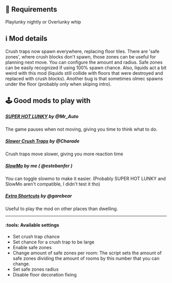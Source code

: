 ## :toolbox:  Requirements
Playlunky nightly or Overlunky whip
## :information_source: Mod details
Crush traps now spawn everywhere, replacing floor tiles.
There are 'safe zones', where crush blocks don't spawn, those zones can be useful for planning next move. You can configure the amount and radius. Safe zones can be easily recognized if using 100% spawn chance.
Also, liquids act a bit weird with this mod (liquids still collide with floors that were destroyed and replaced with crush blocks).
Another bug is that sometimes olmec spawns under the floor (probably only when skiping intro).

## :joystick: Good mods to play with
##### [SUPER HOT LUNKY](https://spelunky.fyi/mods/m/super-hot) by @Mr_Auto 
The game pauses when not moving, giving you time to think what to do.
##### [Slower Crush Traps](https://spelunky.fyi/mods/m/slower-crush-traps) by @Charade 
Crush traps move slower, giving you more reaction time
##### [SlowMo](https://spelunky.fyi/mods/m/slowmo) by me ( @estebanfer )
You can toggle slowmo to make it easier.
(Probably SUPER HOT LUNKY and SlowMo aren't compatible, I didn't test it tho)
##### [Extra Shortcuts](https://spelunky.fyi/mods/m/extra-shortcuts) by @garebear
Useful to play the mod on other places than dwelling.

---
#### :tools: Available settings
- Set crush trap chance
- Set chance for a crush trap to be large
- Enable safe zones
- Change amount of safe zones per room:
The script sets the amount of safe zones dividing the amount of rooms by this number that you can change.
- Set safe zones radius
- Disable floor decoration fixing